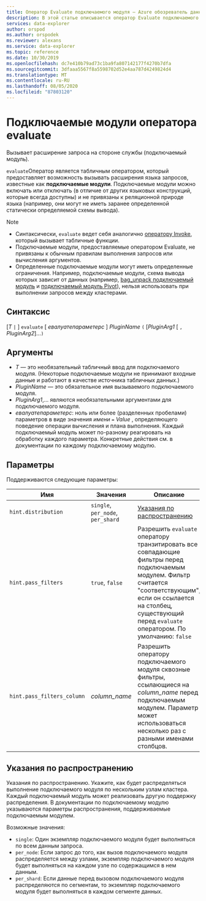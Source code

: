 ```yaml
---
title: Оператор Evaluate подключаемого модуля — Azure обозреватель данных | Документация Майкрософт
description: В этой статье описывается оператор Evaluate подключаемого модуля в Azure обозреватель данных.
services: data-explorer
author: orspod
ms.author: orspodek
ms.reviewer: alexans
ms.service: data-explorer
ms.topic: reference
ms.date: 10/30/2019
ms.openlocfilehash: dc7e410b79ad73c1ba9fa807142177f4270b7dfa
ms.sourcegitcommit: 3dfaaa5567f8a5598702d52e4aa787d4249824d4
ms.translationtype: MT
ms.contentlocale: ru-RU
ms.lasthandoff: 08/05/2020
ms.locfileid: "87803120"
---
```

# <a name="evaluate-operator-plugins"></a>Подключаемые модули оператора evaluate

Вызывает расширение запроса на стороне службы (подключаемый модуль).

`evaluate`Оператор является табличным оператором, который предоставляет возможность вызывать расширения языка запросов, известные как **подключаемые модули**. Подключаемые модули можно включать или отключать (в отличие от других языковых конструкций, которые всегда доступны) и не привязаны к реляционной природе языка (например, они могут не иметь заранее определенной статически определяемой схемы вывода).

> [!NOTE]
> * Синтаксически, `evaluate` ведет себя аналогично [оператору Invoke](./invokeoperator.md), который вызывает табличные функции.
> * Подключаемые модули, предоставляемые оператором Evaluate, не привязаны к обычным правилам выполнения запросов или вычисления аргументов.
> * Определенные подключаемые модули могут иметь определенные ограничения. Например, подключаемые модули, схема вывода которых зависит от данных (например, [bag_unpack подключаемый модуль](./bag-unpackplugin.md) и [подключаемый модуль Pivot](./pivotplugin.md)), нельзя использовать при выполнении запросов между кластерами.

## <a name="syntax"></a>Синтаксис 

[*T* `|` ] `evaluate` [ *евалуатепараметерс* ] *PluginName* `(` [*PluginArg1* [ `,` *PluginArg2*]...`)`

## <a name="arguments"></a>Аргументы

* *T* — это необязательный табличный ввод для подключаемого модуля. (Некоторые подключаемые модули не принимают входные данные и работают в качестве источника табличных данных.)
* *PluginName* — это обязательное имя вызываемого подключаемого модуля.
* *PluginArg1*,... являются необязательными аргументами для подключаемого модуля.
* *евалуатепараметерс*: ноль или более (разделенных пробелами) параметров в виде значения *имени* `=` *Value* , определяющего поведение операции вычисления и плана выполнения. Каждый подключаемый модуль может по-разному реагировать на обработку каждого параметра. Конкретные действия см. в документации по каждому подключаемому модулю.  

## <a name="parameters"></a>Параметры

Поддерживаются следующие параметры: 

  |Имя                |Значения                           |Описание                                |
  |--------------------|---------------------------------|-------------------------------------------|
  |`hint.distribution` |`single`, `per_node`, `per_shard`| [Указания по распространению](#distribution-hints) |
  |`hint.pass_filters` |`true`, `false`| Разрешить `evaluate` оператору транзитировать все совпадающие фильтры перед подключаемым модулем. Фильтр считается "соответствующим", если он ссылается на столбец, существующий перед `evaluate` оператором. По умолчанию: `false` |
  |`hint.pass_filters_column` |*column_name*| Разрешить оператору подключаемого модуля сквозные фильтры, ссылающиеся на *column_name* перед подключаемым модулем. Параметр может использоваться несколько раз с разными именами столбцов. |

## <a name="distribution-hints"></a>Указания по распространению

Указания по распространению. Укажите, как будет распределяться выполнение подключаемого модуля по нескольким узлам кластера. Каждый подключаемый модуль может реализовать другую поддержку распределения. В документации по подключаемому модулю указываются параметры распространения, поддерживаемые подключаемым модулем.

Возможные значения:

* `single`: Один экземпляр подключаемого модуля будет выполняться по всем данным запроса.
* `per_node`: Если запрос до того, как вызов подключаемого модуля распределяется между узлами, экземпляр подключаемого модуля будет выполняться на каждом узле по содержащимся в нем данным.
* `per_shard`: Если данные перед вызовом подключаемого модуля распределяются по сегментам, то экземпляр подключаемого модуля будет выполняться в каждом сегменте данных.
